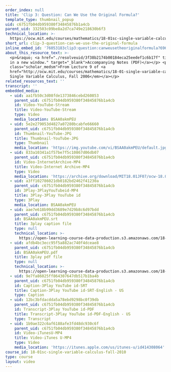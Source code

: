 ```yaml
---
order_index: null
title: 'Clip 3: Question: Can We Use the Original Formula?'
template_type: thumbnail_popup
uid: c6751fb04db959380f34845876b1a4cb
parent_uid: 332503c09be8a2d7ca749e218630b6f3
technical_location: >-
  https://ocw.mit.edu/courses/mathematics/18-01sc-single-variable-calculus-fall-2010/unit-2-applications-of-differentiation/part-a-approximation-and-curve-sketching/session-24-examples-of-linear-approximation/clip-3-question-can-we-use-the-original-formula
short_url: clip-3-question-can-we-use-the-original-formula
inline_embed_id: '76053183clip3:question:canweusetheoriginalformula?69629736'
about_this_resource_text: >-
  <p>&raquo; <a href="./resolveuid/3f38b2174b00184eca25eedef1c6b17f" title="Open
  in a new window." target="_blank">Accompanying Notes (PDF)</a></p> <p
  class="scholar_medsm">From Lecture 9 of <a
  href="http://ocw.mit.edu/courses/mathematics/18-01-single-variable-calculus-fall-2006/video-lectures/"><em>18.01
  Single Variable Calculus, Fall 2006</em></a></p>
related_resources_text: ''
transcript: ''
embedded_media:
  - uid: aa1fb50c3d08fde1373846cebd260853
    parent_uid: c6751fb04db959380f34845876b1a4cb
    id: Video-YouTube-Stream
    title: Video-YouTube-Stream
    type: Video
    media_location: BSAA0akmPEU
  - uid: 5e2e279053d4827a07280bcabfe66660
    parent_uid: c6751fb04db959380f34845876b1a4cb
    id: Thumbnail-YouTube-JPG
    title: Thumbnail-YouTube-JPG
    type: Thumbnail
    media_location: 'https://img.youtube.com/vi/BSAA0akmPEU/default.jpg'
  - uid: 833a10341a1f57be7f5c10867d06db07
    parent_uid: c6751fb04db959380f34845876b1a4cb
    id: Video-InternetArchive-MP4
    title: Video-Internet Archive-MP4
    type: Video
    media_location: 'https://archive.org/download/MIT18.01JF07/ocw-18.01-f07-lec09_300k.mp4'
  - uid: a3ff102786021db0182bd2462f41230a
    parent_uid: c6751fb04db959380f34845876b1a4cb
    id: 3Play-3PlayYouTubeid-MP4
    title: 3Play-3Play YouTube id
    type: 3Play
    media_location: BSAA0akmPEU
  - uid: aae7e618b99dd3689e7d29b8c6d97bdd
    parent_uid: c6751fb04db959380f34845876b1a4cb
    id: BSAA0akmPEU.srt
    title: 3play caption file
    type: null
    technical_location: >-
      https://open-learning-course-data-production.s3.amazonaws.com/18-01sc-single-variable-calculus-fall-2010/f25c90ec2ea21d9254fbff28dd6710b8_BSAA0akmPEU.srt
  - uid: afdb4bc3ecc95f5a882ac740f4dceae8
    parent_uid: c6751fb04db959380f34845876b1a4cb
    id: BSAA0akmPEU.pdf
    title: 3play pdf file
    type: null
    technical_location: >-
      https://open-learning-course-data-production.s3.amazonaws.com/18-01sc-single-variable-calculus-fall-2010/307bdb599cbf1a8a3395c0d2a02ef337_BSAA0akmPEU.pdf
  - uid: 9e7fa86025ff864307647db517b1ba4b
    parent_uid: c6751fb04db959380f34845876b1a4cb
    id: Caption-3Play YouTube id-SRT
    title: Caption-3Play YouTube id-SRT-English - US
    type: Caption
  - uid: 12bc3bfdacdda5a78ebd9298bc0f39db
    parent_uid: c6751fb04db959380f34845876b1a4cb
    id: Transcript-3Play YouTube id-PDF
    title: Transcript-3Play YouTube id-PDF-English - US
    type: Transcript
  - uid: 1b9ae322c6af6188afe3fd48dc930c6f
    parent_uid: c6751fb04db959380f34845876b1a4cb
    id: Video-iTunesU-MP4
    title: Video-iTunes U-MP4
    type: Video
    media_location: 'https://itunes.apple.com/us/itunes-u/id414308064'
course_id: 18-01sc-single-variable-calculus-fall-2010
type: course
layout: video
---
```

